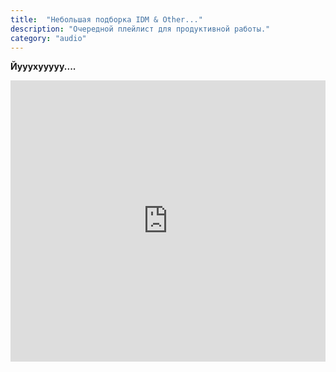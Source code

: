 ```yaml
---
title:  "Небольшая подборка IDM & Other..."
description: "Очередной плейлист для продуктивной работы."
category: "audio"
---
```


**Йууухууууу....** 


<iframe width="100%" height="450" scrolling="no" frameborder="no" src="https://w.soundcloud.com/player/?url=https%3A//api.soundcloud.com/playlists/141110079&amp;color=ff5500&amp;auto_play=false&amp;hide_related=false&amp;show_comments=true&amp;show_user=true&amp;show_reposts=false"></iframe>